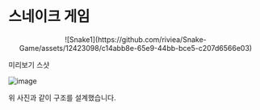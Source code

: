 # 스네이크 게임

<div align=center>
![Snake1](https://github.com/riviea/Snake-Game/assets/12423098/c14abb8e-65e9-44bb-bce5-c207d6566e03)
</div>

미리보기 스샷

![image](https://github.com/riviea/Snake-Game/assets/12423098/a381c3cd-bdf6-46d2-9fd6-e5d4c81f8276)

위 사진과 같이 구조를 설계했습니다.
